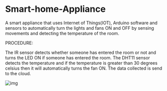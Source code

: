 # Smart-home-Appliance
A smart appliance that uses Internet of Things(IOT), Arduino software and sensors to automatically turn the lights and fans ON and OFF by sensing movements and detecting the temperature of the room.

PROCEDURE:

The IR sensor detects whether someone has entered the room or not and turns the LED ON if someone has entered the room.
The DHT11 sensor detects the temperature and if the temperature is greater than 30 degrees celsius then it will automatically turns the fan ON.
The data collected is send to the cloud.  

![img](https://user-images.githubusercontent.com/56782079/104824305-94288200-5876-11eb-989e-213d8e1521ec.jpg)







